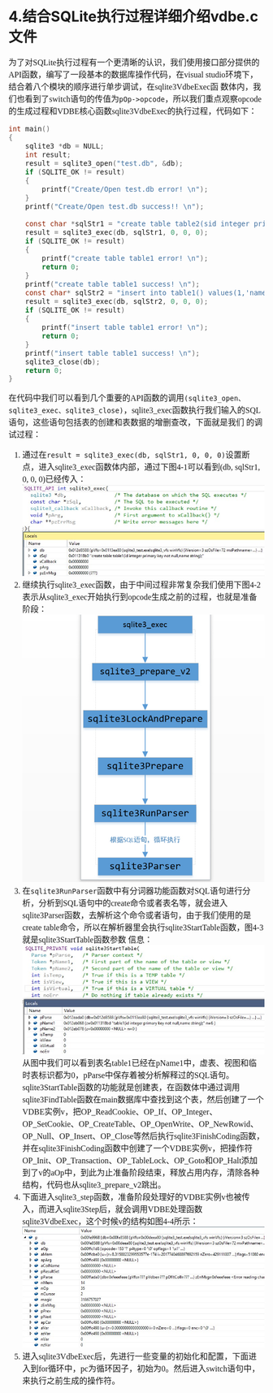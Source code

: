 # 4.结合SQLite执行过程详细介绍vdbe.c文件
<font face="微软雅黑" size="3px">

为了对SQLite执行过程有一个更清晰的认识，我们使用接口部分提供的API函数，编写了一段基本的数据库操作代码，在visual studio环境下，结合着八个模块的顺序进行单步调试，在sqlite3VdbeExec函  数体内，我们也看到了switch语句的传值为`pOp->opcode`，所以我们重点观察opcode的生成过程和VDBE核心函数sqlite3VdbeExec的执行过程，代码如下：
```c
int main()
{
	sqlite3 *db = NULL;
	int result;
	result = sqlite3_open("test.db", &db);
	if (SQLITE_OK != result)
	{
		printf("Create/Open test.db error! \n");
	}
	printf("Create/Open test.db success!! \n");

	const char *sqlStr1 = "create table table2(sid integer primary key not null,age string);";
	result = sqlite3_exec(db, sqlStr1, 0, 0, 0);
	if (SQLITE_OK != result)
	{
		printf("create table table1 error! \n");
		return 0;
	}
	printf("create table table1 success! \n");
	const char* sqlStr2 = "insert into table1() values(1,'name1');";
	result = sqlite3_exec(db, sqlStr2, 0, 0, 0);
	if (SQLITE_OK != result)
	{
		printf("insert table table1 error! \n");
		return 0;
	}
	printf("insert table table1 success! \n");
	sqlite3_close(db);
	return 0;
}

```
在代码中我们可以看到几个重要的API函数的调用`(sqlite3_open、sqlite3_exec、sqlite3_close)`，sqlite3_exec函数执行我们输入的SQL语句，这些语句包括表的创建和表数据的增删查改，下面就是我们  的调试过程：
1. 通过在`result = sqlite3_exec(db, sqlStr1, 0, 0, 0)`设置断点，进入sqlite3_exec函数体内部，通过下图4-1可以看到(db, sqlStr1, 0, 0, 0)已经传入：
![](4-1.jpg)
2. 继续执行sqlite3_exec函数，由于中间过程非常复杂我们使用下图4-2表示从sqlite3_exec开始执行到opcode生成之前的过程，也就是准备阶段：
![](4-2.jpg)
3. 在`sqlite3RunParser`函数中有分词器功能函数对SQL语句进行分析，分析到SQL语句中的create命令或者表名等，就会进入sqlite3Parser函数，去解析这个命令或者语句，由于我们使用的是create table命令，所以在解析器里会执行sqlite3StartTable函数，图4-3就是sqlite3StartTable函数参数  信息：
![](4-3.jpg)
从图中我们可以看到表名table1已经在pName1中，虚表、视图和临时表标识都为0，pParse中保存着被分析解释过的SQL语句。sqlite3StartTable函数的功能就是创建表，在函数体中通过调用sqlite3FindTable函数在main数据库中查找到这个表，然后创建了一个VDBE实例v，把OP_ReadCookie、OP_If、OP_Integer、OP_SetCookie、OP_CreateTable、OP_OpenWrite、OP_NewRowid、OP_Null、OP_Insert、OP_Close等然后执行sqlite3FinishCoding函数，并在sqlite3FinishCoding函数中创建了一个VDBE实例v，把操作符OP_Init、OP_Transaction、OP_TableLock、OP_Goto和OP_Halt添加到了v的aOp中，到此为止准备阶段结束，释放占用内存，清除各种结构，代码也从sqlite3_prepare_v2跳出。
4. 下面进入sqlite3_step函数，准备阶段处理好的VDBE实例v也被传入，而进入sqlite3Step后，就会调用VDBE处理函数sqlite3VdbeExec，这个时候v的结构如图4-4所示：
![](4-4.jpg)
5. 进入sqlite3VdbeExec后，先进行一些变量的初始化和配置，下面进入到for循环中，pc为循环因子，初始为0。然后进入switch语句中，来执行之前生成的操作符。
